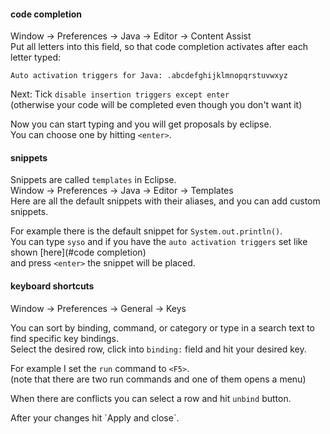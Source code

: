 #### code completion

Window -> Preferences -> Java -> Editor -> Content Assist\
Put all letters into this field, so that code completion activates after each letter typed:
```
Auto activation triggers for Java: .abcdefghijklmnopqrstuvwxyz
```

Next: Tick `disable insertion triggers except enter`\
(otherwise your code will be completed even though you don't want it)

Now you can start typing and you will get proposals by eclipse.\
You can choose one by hitting `<enter>`.


#### snippets

Snippets are called `templates` in Eclipse.\
Window -> Preferences -> Java -> Editor -> Templates\
Here are all the default snippets with their aliases, and you can add custom snippets.

For example there is the default snippet for `System.out.println()`.\
You can type `syso` and if you have the `auto activation triggers` set like shown [here](#code completion)\
and press `<enter>` the snippet will be placed.


#### keyboard shortcuts

Window -> Preferences -> General -> Keys

You can sort by binding, command, or category or type in a search text to find specific key bindings.\
Select the desired row, click into `binding:` field and hit your desired key.

For example I set the `run` command to `<F5>`.\
(note that there are two run commands and one of them opens a menu)

When there are conflicts you can select a row and hit `unbind` button.

After your changes hit ´Apply and close`.
